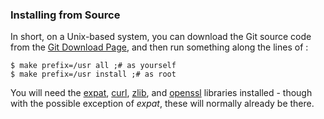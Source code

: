 ### Installing from Source ###

In short, on a Unix-based system, you can download the Git source code from the
[Git Download Page](http://git-scm.com/download), and then run something
along the lines of :

    $ make prefix=/usr all ;# as yourself
    $ make prefix=/usr install ;# as root

You will need the [expat](http://expat.sourceforge.net/),
[curl](http://curl.linux-mirror.org),
[zlib](http://www.zlib.net), and [openssl](http://www.openssl.org) libraries
installed - though with the possible exception of *expat*, these will normally already
be there.